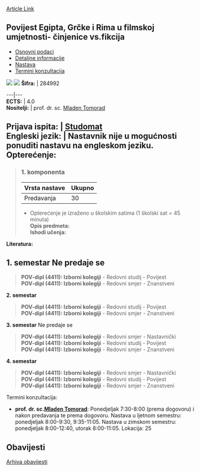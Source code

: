 [Article Link](https://www.fhs.hr/predmet/pegrufucv_a)

## Povijest Egipta, Grčke i Rima u filmskoj umjetnosti- činjenice vs.fikcija
  * [Osnovni podaci](https://www.fhs.hr/predmet/pegrufucv_a#v1id-904850_183934_1_0 "Osnovni podaci")
  * [Detaljne informacije](https://www.fhs.hr/predmet/pegrufucv_a#v1id-904850_183934_1_1 "Detaljne informacije")
  * [Nastava](https://www.fhs.hr/predmet/pegrufucv_a#v1id-904850_183934_1_2 "Nastava")
  * [Termini konzultacija](https://www.fhs.hr/predmet/pegrufucv_a#v1id-904850_183934_1_3 "Termini konzultacija")


[![](https://www.fhs.hr/img/flags/gif/hr.gif)](https://www.fhs.hr/predmet/pegrufucv_a) [![](https://www.fhs.hr/img/flags/gif/gb.gif)](https://www.fhs.hr/en/course/hoegarifafvf_a)
**Šifra:** |  284992  
  
---|---  
**ECTS:** |  4.0   
**Nositelji:** |  prof. dr. sc. [Mladen Tomorad](https://www.fhs.hr/djelatnik/mladen.tomorad)   
  
**Prijava ispita:** |  [Studomat](http://www.isvu.hr/studomat)  
**Engleski jezik:** |  Nastavnik nije u mogućnosti ponuditi nastavu na engleskom jeziku.   
**Opterećenje:**  
---  
> ### 1. komponenta
> | Vrsta nastave | Ukupno  
> ---|---  
> Predavanja | 30  
> * Opterećenje je izraženo u školskim satima (1 školski sat = 45 minuta)   
**Opis predmeta:**  
> **Ishodi učenja:**  

  
**Literatura:**  

  
**1. semestar** Ne predaje se  
---  
> **POV-dipl (4411): Izborni kolegiji** - Redovni studij - Povijest  
>  **POV-dipl (4411): Izborni kolegiji** - Redovni smjer - Znanstveni  
>   
  
**2. semestar**  
> **POV-dipl (4411): Izborni kolegiji** - Redovni studij - Povijest  
>  **POV-dipl (4411): Izborni kolegiji** - Redovni smjer - Znanstveni  
>   
  
**3. semestar** Ne predaje se  
> **POV-dipl (4411): Izborni kolegiji** - Redovni smjer - Nastavnički  
>  **POV-dipl (4411): Izborni kolegiji** - Redovni studij - Povijest  
>  **POV-dipl (4411): Izborni kolegiji** - Redovni smjer - Znanstveni  
>   
  
**4. semestar**  
> **POV-dipl (4411): Izborni kolegiji** - Redovni smjer - Nastavnički  
>  **POV-dipl (4411): Izborni kolegiji** - Redovni studij - Povijest  
>  **POV-dipl (4411): Izborni kolegiji** - Redovni smjer - Znanstveni  
>   
Termini konzultacija: 
  * **prof. dr. sc.[Mladen Tomorad](https://www.fhs.hr/djelatnik/mladen.tomorad)**: 
Ponedjeljak 7:30-8:00 (prema dogovoru) i nakon predavanja te prema dogovoru.
Nastava u ljetnom semestru: ponedjeljak 8:00-9:30, 9:35-11:05.
Nastava u zimskom semestru: ponedjeljak 8:00-12:40, utorak 8:00-11:05.
Lokacija: 25 


## Obavijesti
[Arhiva obavijesti](https://www.fhs.hr/predmet/pegrufucv_a?@=21tuc#news_132415 "Arhiva obavijesti")
